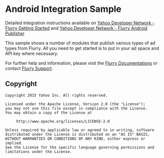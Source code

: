 Android Integration Sample
==========================

Detailed integration instructions available on [Yahoo Developer Network - Flurry Getting Started](https://developer.yahoo.com/flurry/docs/analytics/gettingstarted/android/)
and [Yahoo Developer Network - Flurry Android Publisher](https://developer.yahoo.com/flurry/docs/publisher/code/android/)

This sample shows a number of modules that publish various types of ad types from Flurry. All you need to get started is to put in your ad space and API key where necessary.

For further help and information, please visit the [Flurry Documentations](https://developer.yahoo.com/flurry) or contact [Flurry Support](mailto:support@flurry.com).

## Copyright

    Copyright 2015 Yahoo Inc. All rights reserved.

    Licensed under the Apache License, Version 2.0 (the "License");
    you may not use this file except in compliance with the License.
    You may obtain a copy of the License at

         http://www.apache.org/licenses/LICENSE-2.0

    Unless required by applicable law or agreed to in writing, software
    distributed under the License is distributed on an "AS IS" BASIS,
    WITHOUT WARRANTIES OR CONDITIONS OF ANY KIND, either express or implied.
    See the License for the specific language governing permissions and
    limitations under the License.